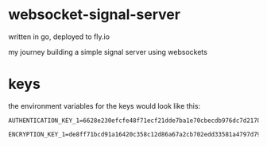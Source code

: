 # websocket-signal-server

written in go, deployed to fly.io

my journey building a simple signal server using websockets

# keys

the environment variables for the keys would look like this:

```
AUTHENTICATION_KEY_1=6628e230efcfe48f71ecf21dde7ba1e70cbecdb976dc7d217038de4882d67d200c03ef98d746352a8aff8de640c7b24385ff3af6721f27468afbc59d30bb082b

ENCRYPTION_KEY_1=de8ff71bcd91a16420c358c12d86a67a2cb702edd33581a4797d79fcaef0806e
```
